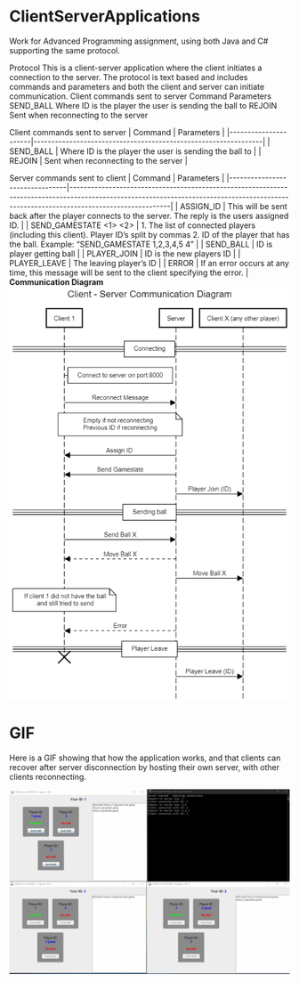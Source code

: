 # ClientServerApplications
Work for Advanced Programming assignment, using both Java and C# supporting the same protocol.


Protocol
This is a client-server application where the client initiates a connection to the server. 
The protocol is text based and includes commands and parameters and both the client and server can initiate communication.
Client commands sent to server
Command	Parameters
SEND_BALL <ID>	Where ID is the player the user is sending the ball to
REJOIN <ID>	Sent when reconnecting to the server

Client commands sent to server
|    Command           |    Parameters                                                  |
|----------------------|----------------------------------------------------------------|
|    SEND_BALL <ID>    |    Where ID is the   player the user is sending the ball to    |
|    REJOIN <ID>       |    Sent when   reconnecting to the server                      |

Server commands sent to client
|    Command                     |    Parameters                                                                                                                                                                          |
|--------------------------------|----------------------------------------------------------------------------------------------------------------------------------------------------------------------------------------|
|    ASSIGN_ID <ID>              |    This will be sent   back after the player connects to the server. The reply is the users assigned   ID.                                                                             |
|    SEND_GAMESTATE   <1> <2>    |    1. The list of   connected players (including this client). Player ID’s split by commas   2. ID of the player   that has the ball.       Example:   “SEND_GAMESTATE 1,2,3,4,5 4”    |
|    SEND_BALL <ID>              |    ID is player getting   ball                                                                                                                                                         |
|    PLAYER_JOIN   <ID>          |    ID is the new   players ID                                                                                                                                                          |
|    PLAYER_LEAVE   <ID>         |    The leaving player’s   ID                                                                                                                                                           |
|    ERROR   <Message>           |    If an error occurs   at any time, this message will be sent to the client specifying the error.                                                                                     |
**Communication Diagram**
![communication diagram](img/communication-diagram.png)


# GIF
Here is a GIF showing that how the application works, and that clients can recover after server disconnection by hosting their own server, with other clients reconnecting.

![gif](img/client-server.gif)